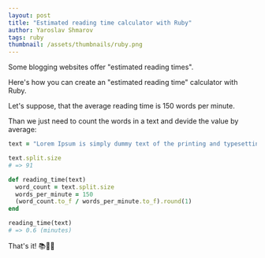 ```yaml
---
layout: post
title: "Estimated reading time calculator with Ruby"
author: Yaroslav Shmarov
tags: ruby
thumbnail: /assets/thumbnails/ruby.png
---
```


Some blogging websites offer "estimated reading times".

Here's how you can create an "estimated reading time" calculator with Ruby.

Let's suppose, that the average reading time is 150 words per minute.

Than we just need to count the words in a text and devide the value by average:

```ruby
text = "Lorem Ipsum is simply dummy text of the printing and typesetting industry. Lorem Ipsum has been the industry's standard dummy text ever since the 1500s, when an unknown printer took a galley of type and scrambled it to make a type specimen book. It has survived not only five centuries, but also the leap into electronic typesetting, remaining essentially unchanged. It was popularised in the 1960s with the release of Letraset sheets containing Lorem Ipsum passages, and more recently with desktop publishing software like Aldus PageMaker including versions of Lorem Ipsum."

text.split.size
# => 91

def reading_time(text)
  word_count = text.split.size
  words_per_minute = 150
  (word_count.to_f / words_per_minute.to_f).round(1)
end

reading_time(text)
# => 0.6 (minutes)
```

That's it! 📚🧑‍🏫
